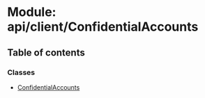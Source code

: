# Module: api/client/ConfidentialAccounts

## Table of contents

### Classes

- [ConfidentialAccounts](../wiki/api.client.ConfidentialAccounts.ConfidentialAccounts)
